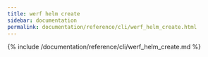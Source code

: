 ```yaml
---
title: werf helm create
sidebar: documentation
permalink: documentation/reference/cli/werf_helm_create.html
---
```


{% include /documentation/reference/cli/werf_helm_create.md %}
